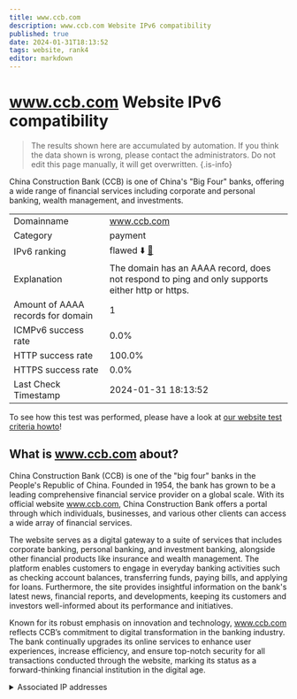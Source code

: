 ```yaml
---
title: www.ccb.com
description: www.ccb.com Website IPv6 compatibility
published: true
date: 2024-01-31T18:13:52
tags: website, rank4
editor: markdown
---
```


# www.ccb.com Website IPv6 compatibility

> The results shown here are accumulated by automation. If you think the data shown is wrong, please contact the administrators. 
> Do not edit this page manually, it will get overwritten.
{.is-info}

China Construction Bank (CCB) is one of China's "Big Four" banks, offering a wide range of financial services including corporate and personal banking, wealth management, and investments.


|   |   |
| - | - |
| Domainname | www.ccb.com
| Category | payment |
| IPv6 ranking | flawed :arrow_down: [🔗](/howto/ranking) |
| Explanation | The domain has an AAAA record, does not respond to ping and only supports either http or https. |
| Amount of AAAA records for domain | 1 |
| ICMPv6 success rate | 0.0%|
| HTTP success rate | 100.0% |
| HTTPS success rate | 0.0% |
| Last Check Timestamp | 2024-01-31 18:13:52 |

To see how this test was performed, please have a look at [our website test criteria howto](/howto/testcriteria/website)!


## What is www.ccb.com about?
China Construction Bank (CCB) is one of the "big four" banks in the People's Republic of China. Founded in 1954, the bank has grown to be a leading comprehensive financial service provider on a global scale. With its official website www.ccb.com, China Construction Bank offers a portal through which individuals, businesses, and various other clients can access a wide array of financial services.

The website serves as a digital gateway to a suite of services that includes corporate banking, personal banking, and investment banking, alongside other financial products like insurance and wealth management. The platform enables customers to engage in everyday banking activities such as checking account balances, transferring funds, paying bills, and applying for loans. Furthermore, the site provides insightful information on the bank's latest news, financial reports, and developments, keeping its customers and investors well-informed about its performance and initiatives.

Known for its robust emphasis on innovation and technology, www.ccb.com reflects CCB’s commitment to digital transformation in the banking industry. The bank continually upgrades its online services to enhance user experiences, increase efficiency, and ensure top-notch security for all transactions conducted through the website, marking its status as a forward-thinking financial institution in the digital age.



<details>
<summary>Associated IP addresses</summary>

2408:864e:c05:1::149

</details>
